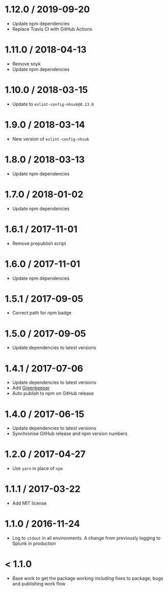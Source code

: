 1.12.0 / 2019-09-20
===================
- Update npm dependencies
- Replace Travis CI with GitHub Actions

1.11.0 / 2018-04-13
===================
- Remove snyk
- Update npm dependencies

1.10.0 / 2018-03-15
===================
- Update to `eslint-config-nhsuk@0.13.0`

1.9.0 / 2018-03-14
==================
- New version of `eslint-config-nhsuk`

1.8.0 / 2018-03-13
==================
- Update npm dependencies

1.7.0 / 2018-01-02
==================
- Update npm dependencies

1.6.1 / 2017-11-01
==================
- Remove prepublish script

1.6.0 / 2017-11-01
==================
- Update npm dependencies

1.5.1 / 2017-09-05
==================
- Correct path for npm badge

1.5.0 / 2017-09-05
==================
- Update dependencies to latest versions

1.4.1 / 2017-07-06
==================
- Update dependencies to latest versions
- Add [Greenkeeper](https://greenkeeper.io/)
- Auto publish to npm on GitHub release

1.4.0 / 2017-06-15
==================
- Update dependencies to latest versions
- Synchronise GitHub release and npm version numbers

1.2.0 / 2017-04-27
==================
- Use `yarn` in place of `npm`

1.1.1 / 2017-03-22
==================
- Add MIT license

1.1.0 / 2016-11-24
=================
- Log to `stdout` in all environments. A change from previously logging to Splunk in production

< 1.1.0
========
- Base work to get the package working including fixes to package, bugs and publishing work flow
